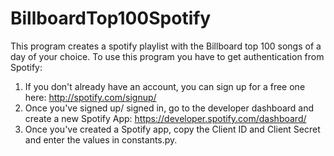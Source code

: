 # BillboardTop100Spotify
This program creates a spotify playlist with the Billboard top 100 songs of a day of your choice. 
To use this program you have to get authentication from Spotify:
1. If you don't already have an account, you can sign up for a free one here: http://spotify.com/signup/
2. Once you've signed up/ signed in, go to the developer dashboard and create a new Spotify App:
https://developer.spotify.com/dashboard/
3. Once you've created a Spotify app, copy the Client ID and Client Secret and enter the values in constants.py.
